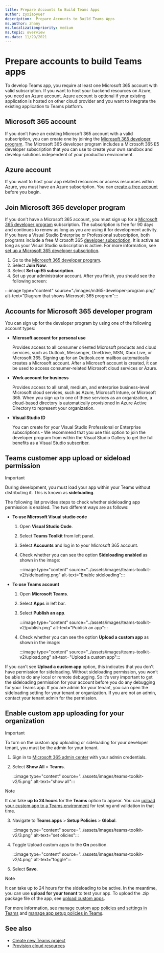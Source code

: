 ```yaml
---
title: Prepare Accounts to Build Teams Apps
author: zyxiaoyuer
description:  Prepare Accounts to Build Teams Apps
ms.author: zhany
ms.localizationpriority: medium
ms.topic: overview
ms.date: 11/29/2021
---
```



# Prepare accounts to build Teams apps

To develop Teams app, you require at least one Microsoft 365 account with valid subscription. If you want to host your backend resources on Azure, you need an Azure account. Azure account is optional if your existing application is hosted on other cloud provider and you want to integrate the existing application to Teams platform.

## Microsoft 365 account

If you don’t have an existing Microsoft 365 account with a valid subscription, you can create one by joining the [Microsoft 365 developer program](https://developer.microsoft.com/microsoft-365/dev-program). The Microsoft 365 developer program includes a Microsoft 365 E5 developer subscription that you can use to create your own sandbox and develop solutions independent of your production environment.

## Azure account

If you want to host your app related resources or access resources within Azure, you must have an Azure subscription. You can [create a free account](https://azure.microsoft.com/free/) before you begin.

## Join Microsoft 365 developer program 

If you don't have a Microsoft 365 account, you must sign up for a [Microsoft 365 developer program](https://developer.microsoft.com/microsoft-365/dev-program) subscription. The subscription is free for 90 days and continues to renew as long as you are using it for development activity. If you have a Visual Studio Enterprise or Professional subscription, both programs include a free Microsoft 365 [developer subscription](https://aka.ms/MyVisualStudioBenefits). It is active as long as your Visual Studio subscription is active. For more information, see [set up a Microsoft 365 developer subscription](https://developer.microsoft.com/microsoft-365/dev-program).

1. Go to the [Microsoft 365 developer program](https://developer.microsoft.com/microsoft-365/dev-program).
2. Select **Join Now**.
3. Select **Set up E5 subscription**.
4. Set up your administrator account. After you finish, you should see the following screen:

:::image type="content" source="./images/m365-developer-program.png" alt-text="Diagram that shows Microsoft 365 program":::

## Accounts for Microsoft 365 developer program

You can sign up for the developer program by using one of the following account types:

- **Microsoft account for personal use** 

  Provides access to all consumer oriented Microsoft products and cloud services, such as Outlook, Messenger, OneDrive, MSN, Xbox Live, or Microsoft 365. Signing up for an Outlook.com mailbox automatically creates a Microsoft account. After a Microsoft account is created, it can be used to access consumer-related Microsoft cloud services or Azure.

- **Work account for business**

  Provides access to all small, medium, and enterprise business-level Microsoft cloud services, such as Azure, Microsoft Intune, or Microsoft 365. When you sign up to one of these services as an organization, a cloud-based directory is automatically provisioned in Azure Active Directory to represent your organization.

- **Visual Studio ID**

  You can create for your Visual Studio Professional or Enterprise subscriptions - We recommend that you use this option to join the developer program from within the Visual Studio Gallery to get the full benefits as a Visual Studio subscriber.

## Teams customer app upload or sideload permission

> [!IMPORTANT]
> During development, you must load your app within your Teams without distributing it. This is known as **sideloading**.

The following list provides steps to check whether sideloading app permission is enabled. The two different ways are as follows:

* **To use Microsoft Visual studio code**

    1. Open **Visual Studio Code**.
    1. Select **Teams Toolkit** from left panel.
    1. Select **Accounts** and log in to your Microsoft 365 account.
    1. Check whether you can see the option **Sideloading enabled** as shown in the image:

       :::image type="content" source="../assets/images/teams-toolkit-v2/sideloading.png" alt-text="Enable sideloading":::

* **To use Teams account**

    1. Open **Microsoft Teams**.
    2. Select **Apps** in left bar.
    3. Select **Publish an app**.

       :::image type="content" source="../assets/images/teams-toolkit-v2/publish.png" alt-text="Publish an app":::

    4. Check whether you can see the option **Upload a custom app** as shown in the image:

       :::image type="content" source="../assets/images/teams-toolkit-v2/upload.png" alt-text="Upload a custom app":::

If you can't see **Upload a custom app** option, this indicates that you don't have permission for sideloading. Without sideloading permission, you won’t be able to do any local or remote debugging. So it’s very important to get the sideloading permission for your account before you do any debugging for your Teams app. If you are admin for your tenant, you can open the sideloading setting for your tenant or organization. If you are not an admin, contact your tenant admin for the permission.

## Enable custom app uploading for your organization

> [!IMPORTANT]
> To turn on the custom app uploading or sideloading for your developer tenant, you must be the admin for your tenant.

1. Sign in to [Microsoft 365 admin center](https://admin.microsoft.com/Adminportal/Home?source=applauncher#/homepage#/) with your admin credentials.

2. Select **Show All** > **Teams**.

   :::image type="content" source="../assets/images/teams-toolkit-v2/5.png" alt-text="show all":::

> [!NOTE]
> It can take **up to 24 hours** for the **Teams** option to appear. You can [upload your custom app to a Teams environment](/microsoftteams/upload-custom-apps) for testing and validation in that time.

3. Navigate to **Teams apps** > **Setup Policies** > **Global**.

   :::image type="content" source="../assets/images/teams-toolkit-v2/3.png" alt-text="set olicies":::

4. Toggle Upload custom apps to the **On** position.

   :::image type="content" source="../assets/images/teams-toolkit-v2/4.png" alt-text="toggle":::

5. Select **Save**. 

> [!Note]
> It can take up to 24 hours for the sideloading to be active. In the meantime, you can use **upload for your tenant** to test your app. To upload the .zip package file of the app, see [upload custom apps](/microsoftteams/teams-app-setup-policies).

For more information, see [manage custom app policies and settings in Teams](/microsoftteams/teams-custom-app-policies-and-settings) and [manage app setup policies in Teams](/microsoftteams/teams-app-setup-policies).

## See also

* [Create new Teams project](create-new-project.md)
* [Provision cloud resources](provision.md)
